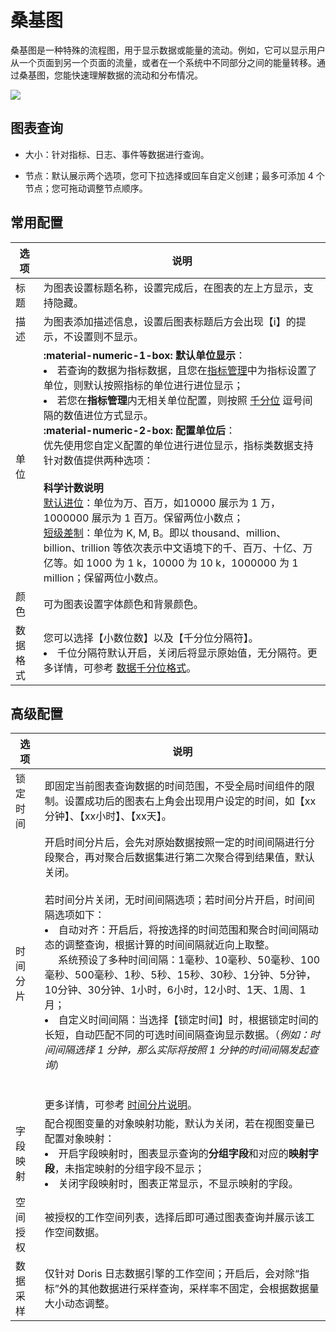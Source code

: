 # 桑基图

桑基图是一种特殊的流程图，用于显示数据或能量的流动。例如，它可以显示用户从一个页面到另一个页面的流量，或者在一个系统中不同部分之间的能量转移。通过桑基图，您能快速理解数据的流动和分布情况。

![](../img/sankey.png)

## 图表查询

- 大小：针对指标、日志、事件等数据进行查询。

- 节点：默认展示两个选项，您可下拉选择或回车自定义创建；最多可添加 4 个节点；您可拖动调整节点顺序。

## 常用配置

| 选项 | 说明 |
| --- | --- |
| 标题 | 为图表设置标题名称，设置完成后，在图表的左上方显示，支持隐藏。|
| 描述 | 为图表添加描述信息，设置后图表标题后方会出现【i】的提示，不设置则不显示。 |
| 单位 | **:material-numeric-1-box: 默认单位显示**：<br /><li>若查询的数据为指标数据，且您在[指标管理](../../metrics/dictionary.md)中为指标设置了单位，则默认按照指标的单位进行进位显示；<br /><li>若您在**指标管理**内无相关单位配置，则按照 [千分位](chart-query.md#thousand) 逗号间隔的数值进位方式显示。<br />**:material-numeric-2-box: 配置单位后**：<br />优先使用您自定义配置的单位进行进位显示，指标类数据支持针对数值提供两种选项：<br /><br />**科学计数说明**<br /><u>默认进位</u>：单位为万、百万，如10000 展示为 1 万，1000000 展示为 1 百万。保留两位小数点；<br /><u>短级差制</u>：单位为 K, M, B。即以 thousand、million、billion、trillion 等依次表示中文语境下的千、百万、十亿、万亿等。如 1000 为 1 k，10000 为 10 k，1000000 为 1 million；保留两位小数点。|
| 颜色 | 可为图表设置字体颜色和背景颜色。 |
| 数据格式 | 您可以选择【小数位数】以及【千分位分隔符】。<br /><li>千位分隔符默认开启，关闭后将显示原始值，无分隔符。更多详情，可参考 [数据千分位格式](../visual-chart/chart-query.md#thousand)。 |

## 高级配置

| 选项 | 说明 |
| --- | --- |
| 锁定时间 | 即固定当前图表查询数据的时间范围，不受全局时间组件的限制。设置成功后的图表右上角会出现用户设定的时间，如【xx分钟】、【xx小时】、【xx天】。 |
| 时间分片 | 开启时间分片后，会先对原始数据按照一定的时间间隔进行分段聚合，再对聚合后数据集进行第二次聚合得到结果值，默认关闭。<br /><br />若时间分片关闭，无时间间隔选项；若时间分片开启，时间间隔选项如下：<br /><li>自动对齐：开启后，将按选择的时间范围和聚合时间间隔动态的调整查询，根据计算的时间间隔就近向上取整。<br /> &nbsp; &nbsp; &nbsp;系统预设了多种时间间隔：1毫秒、10毫秒、50毫秒、100毫秒、500毫秒、1秒、5秒、15秒、30秒、1分钟、5分钟，10分钟、30分钟、1小时，6小时，12小时、1天、1周、1月；<br /><li>自定义时间间隔：当选择【锁定时间】时，根据锁定时间的长短，自动匹配不同的可选时间间隔查询显示数据。（*例如：时间间隔选择 1 分钟，那么实际将按照 1 分钟的时间间隔发起查询*）<br /><br /><br />更多详情，可参考 [时间分片说明](chart-query.md#time-slicing)。 |
| 字段映射 | 配合视图变量的对象映射功能，默认为关闭，若在视图变量已配置对象映射：<br /><li>开启字段映射时，图表显示查询的**分组字段**和对应的**映射字段**，未指定映射的分组字段不显示；<br /><li>关闭字段映射时，图表正常显示，不显示映射的字段。<br /> |
| 空间授权 | 被授权的工作空间列表，选择后即可通过图表查询并展示该工作空间数据。 |
| 数据采样 | 仅针对 Doris 日志数据引擎的工作空间；开启后，会对除“指标”外的其他数据进行采样查询，采样率不固定，会根据数据量大小动态调整。 |